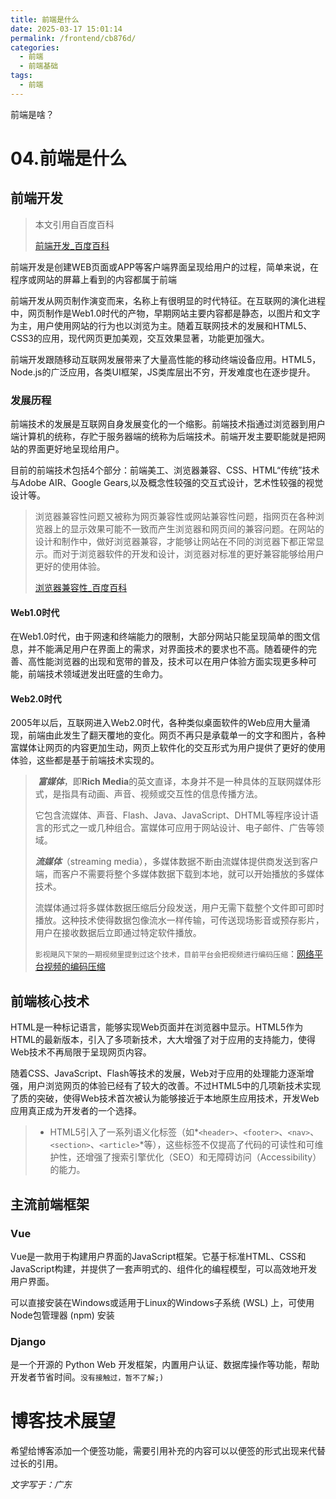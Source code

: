 ```yaml
---
title: 前端是什么
date: 2025-03-17 15:01:14
permalink: /frontend/cb876d/
categories:
  - 前端
  - 前端基础
tags:
  - 前端
---
```


前端是啥？

<!-- more -->

# 04.前端是什么

## 前端开发

> 本文引用自百度百科
>
> [前端开发_百度百科](https://baike.baidu.com/item/前端开发/10009024#reference-2)

​	前端开发是创建WEB页面或APP等客户端界面呈现给用户的过程，简单来说，在程序或网站的屏幕上看到的内容都属于前端

​	前端开发从网页制作演变而来，名称上有很明显的时代特征。在互联网的演化进程中，网页制作是Web1.0时代的产物，早期网站主要内容都是静态，以图片和文字为主，用户使用网站的行为也以浏览为主。随着互联网技术的发展和HTML5、CSS3的应用，现代网页更加美观，交互效果显著，功能更加强大。

​	前端开发跟随移动互联网发展带来了大量高性能的移动终端设备应用。HTML5，Node.js的广泛应用，各类UI框架，JS类库层出不穷，开发难度也在逐步提升。

### 发展历程

​	前端技术的发展是互联网自身发展变化的一个缩影。前端技术指通过浏览器到用户端计算机的统称，存贮于服务器端的统称为后端技术。前端开发主要职能就是把网站的界面更好地呈现给用户。

​	目前的前端技术包括4个部分：前端美工、浏览器兼容、CSS、HTML“传统”技术与Adobe AIR、Google Gears,以及概念性较强的交互式设计，艺术性较强的视觉设计等。

> ​	浏览器兼容性问题又被称为网页兼容性或网站兼容性问题，指网页在各种浏览器上的显示效果可能不一致而产生浏览器和网页间的兼容问题。在网站的设计和制作中，做好浏览器兼容，才能够让网站在不同的浏览器下都正常显示。而对于浏览器软件的开发和设计，浏览器对标准的更好兼容能够给用户更好的使用体验。
>
> [浏览器兼容性_百度百科](https://baike.baidu.com/item/浏览器兼容性/8855435)

#### Web1.0时代

​	在Web1.0时代，由于网速和终端能力的限制，大部分网站只能呈现简单的图文信息，并不能满足用户在界面上的需求，对界面技术的要求也不高。随着硬件的完善、高性能浏览器的出现和宽带的普及，技术可以在用户体验方面实现更多种可能，前端技术领域迸发出旺盛的生命力。

#### Web2.0时代

​	2005年以后，互联网进入Web2.0时代，各种类似桌面软件的Web应用大量涌现，前端由此发生了翻天覆地的变化。网页不再只是承载单一的文字和图片，各种富媒体让网页的内容更加生动，网页上软件化的交互形式为用户提供了更好的使用体验，这些都是基于前端技术实现的。

> ​	***富媒体***，即**Rich Media**的英文直译，本身并不是一种具体的互联网媒体形式，是指具有动画、声音、视频或交互性的信息传播方法。
>
> 它包含流媒体、声音、Flash、Java、JavaScript、DHTML等程序设计语言的形式之一或几种组合。富媒体可应用于网站设计、电子邮件、广告等领域。
>
>  
>
> ***流媒体***（streaming media），多媒体数据不断由流媒体提供商发送到客户端，而客户不需要将整个多媒体数据下载到本地，就可以开始播放的多媒体技术。
>
> 流媒体通过将多媒体数据压缩后分段发送，用户无需下载整个文件即可即时播放。这种技术使得数据包像流水一样传输，可传送现场影音或预存影片，用户在接收数据后立即通过特定软件播放。
>
>  `影视飓风下架的一期视频里提到过这个技术，目前平台会把视频进行编码压缩`：[网络平台视频的编码压缩](/read/ab0020/)

## 前端核心技术

​	HTML是一种标记语言，能够实现Web页面并在浏览器中显示。HTML5作为HTML的最新版本，引入了多项新技术，大大增强了对于应用的支持能力，使得Web技术不再局限于呈现网页内容。

随着CSS、JavaScript、Flash等技术的发展，Web对于应用的处理能力逐渐增强，用户浏览网页的体验已经有了较大的改善。不过HTML5中的几项新技术实现了质的突破，使得Web技术首次被认为能够接近于本地原生应用技术，开发Web应用真正成为开发者的一个选择。

> - HTML5引入了一系列语义化标签（如*`<header>`、`<footer>`、`<nav>`、`<section>`、`<article>`*等），这些标签不仅提高了代码的可读性和可维护性，还增强了搜索引擎优化（SEO）和无障碍访问（Accessibility）的能力。



## 主流前端框架

### Vue

Vue是一款用于构建用户界面的JavaScript框架。它基于标准HTML、CSS和JavaScript构建，并提供了一套声明式的、组件化的编程模型，可以高效地开发用户界面。

可以直接安装在Windows或适用于Linux的Windows子系统 (WSL) 上，可使用Node包管理器 (npm) 安装

### Django

是一个开源的 Python Web 开发框架，内置用户认证、数据库操作等功能，帮助开发者节省时间。`没有接触过，暂不了解;)`

# 博客技术展望

希望给博客添加一个便签功能，需要引用补充的内容可以以便签的形式出现来代替过长的引用。











*文字写于：广东*